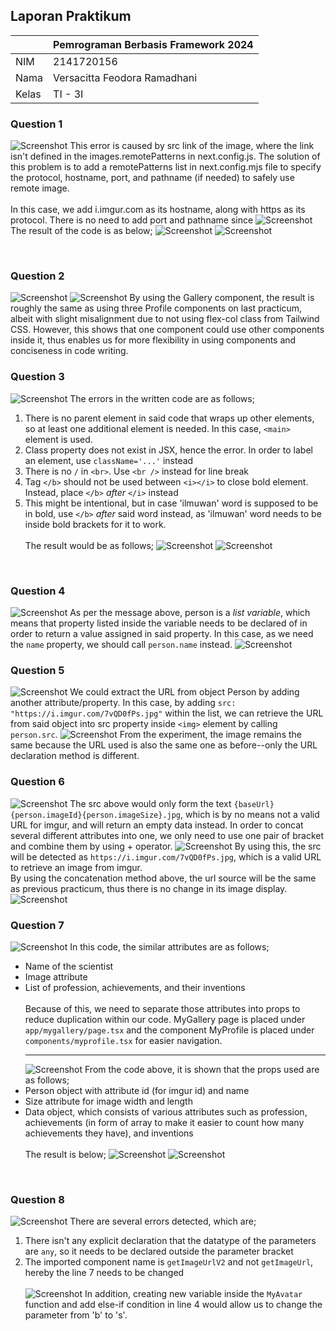 ## Laporan Praktikum

|  | Pemrograman Berbasis Framework 2024 |
|--|--|
| NIM |  2141720156|
| Nama |  Versacitta Feodora Ramadhani |
| Kelas | TI - 3I |

### Question 1
![Screenshot](README-pic/1.png)
    This error is caused by src link of the image, where the link isn't defined in the images.remotePatterns in next.config.js. The solution of this problem is to add a remotePatterns list in next.config.mjs file to specify the protocol, hostname, port, and pathname (if needed) to safely use remote image.
    <br />
    <br />
    In this case, we add i.imgur.com as its hostname, along with https as its protocol. There is no need to add port and pathname since
![Screenshot](README-pic/2.png)
    The result of the code is as below;
![Screenshot](README-pic/3.png)
![Screenshot](README-pic/4.png)

<br />

### Question 2
![Screenshot](README-pic/5.png)
![Screenshot](README-pic/6.png)
    By using the Gallery component, the result is roughly the same as using three Profile components on last practicum, albeit with slight misalignment due to not using flex-col class from Tailwind CSS. However, this shows that one component could use other components inside it, thus enables us for more flexibility in using components and conciseness in code writing.
<br />

### Question 3
![Screenshot](README-pic/7.png)
The errors in the written code are as follows;
1. There is no parent element in said code that wraps up other elements, so at least one additional element is needed. In this case, `<main>` element is used.
2. Class property does not exist in JSX, hence the error. In order to label an element, use `className='...'` instead
3. There is no `/` in `<br>`. Use `<br />` instead for line break
4. Tag `</b>` should not be used between `<i></i>` to close bold element. Instead, place `</b>` _after_ `</i>` instead
5. This might be intentional, but in case 'ilmuwan' word is supposed to be in bold, use `</b>` _after_ said word instead, as 'ilmuwan' word needs to be inside bold brackets for it to work.
<br /><br />
The result would be as follows;
![Screenshot](README-pic/8.png)
![Screenshot](README-pic/9.png)
<br />

### Question 4
![Screenshot](README-pic/10.png)
    As per the message above, person is a _list variable_, which means that property listed inside the variable needs to be declared of in order to return a value assigned in said property. In this case, as we need the `name` property, we should call `person.name` instead.
![Screenshot](README-pic/11.png)
<br />

### Question 5
![Screenshot](README-pic/12.png)
    We could extract the URL from object Person by adding another attribute/property. In this case, by adding `src: "https://i.imgur.com/7vQD0fPs.jpg"` within the list, we can retrieve the URL from said object into src property inside `<img>` element by calling `person.src`.
![Screenshot](README-pic/13.png)
From the experiment, the image remains the same because the URL used is also the same one as before--only the URL declaration method is different.
<br />

### Question 6
![Screenshot](README-pic/14.png)
The src above would only form the text `{baseUrl}{person.imageId}{person.imageSize}.jpg`, which is by no means not a valid URL for imgur, and will return an empty data instead.
In order to concat several different attributes into one, we only need to use one pair of bracket and combine them by using + operator.
![Screenshot](README-pic/15.png)
By using this, the src will be detected as `https://i.imgur.com/7vQD0fPs.jpg`, which is a valid URL to retrieve an image from imgur.
<br />
By using the concatenation method above, the url source will be the same as previous practicum, thus there is no change in its image display.
![Screenshot](README-pic/13.png)
<br />

### Question 7
![Screenshot](README-pic/16.png)
In this code, the similar attributes are as follows;
- Name of the scientist
- Image attribute
- List of profession, achievements, and their inventions
<br/><br/>
Because of this, we need to separate those attributes into props to reduce duplication within our code. MyGallery page is placed under `app/mygallery/page.tsx` and the component MyProfile is placed under `components/myprofile.tsx` for easier navigation.
<br/><hr/>
![Screenshot](README-pic/17.png)
From the code above, it is shown that the props used are as follows;
- Person object with attribute id (for imgur id) and name
- Size attribute for image width and length
- Data object, which consists of various attributes such as profession, achievements (in form of array to make it easier to count how many achievements they have), and inventions
<br/><br/>
The result is below;
![Screenshot](README-pic/18.png)
![Screenshot](README-pic/19.png)
<br/>

### Question 8
![Screenshot](README-pic/20.png)
There are several errors detected, which are;
1. There isn't any explicit declaration that the datatype of the parameters are `any`, so it needs to be declared outside the parameter bracket
2. The imported component name is `getImageUrlV2` and not `getImageUrl`, hereby the line 7 needs to be changed
<br/><br/>
![Screenshot](README-pic/21.png)
In addition, creating new variable inside the `MyAvatar` function and add else-if condition in line 4 would allow us to change the parameter from 'b' to 's'.
<br/>